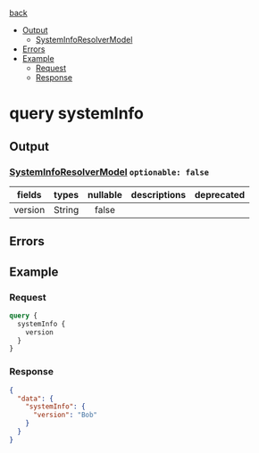 [back](../tableOfContent.md)
* [Output](#output)
  * [SystemInfoResolverModel](#systeminforesolvermodel-optionable-false)
* [Errors](#errors)
* [Example](#example)
  * [Request](#request)
  * [Response](#response)

# query systemInfo
 
## Output
### [SystemInfoResolverModel](../assets/types/systeminforesolvermodel.md) `optionable: false`
| fields |types |nullable |descriptions |deprecated |
| :----:  |:---:  |:--------:  |:----------:  |:--------:  |
| version |String |false | | 

## Errors
## Example
### Request
```graphql
query {
  systemInfo {
    version
  }
}
```
### Response
```json
{
  "data": {
    "systemInfo": {
      "version": "Bob"
    }
  }
}
```